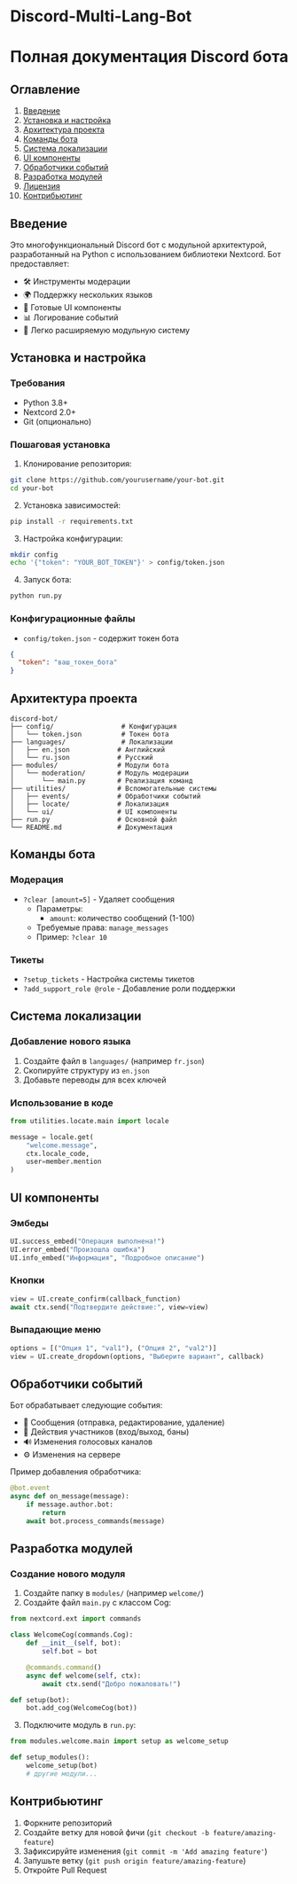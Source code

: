 # Discord-Multi-Lang-Bot
# Полная документация Discord бота

## Оглавление
1. [Введение](#введение)
2. [Установка и настройка](#установка-и-настройка)
3. [Архитектура проекта](#архитектура-проекта)
4. [Команды бота](#команды-бота)
5. [Система локализации](#система-локализации)
6. [UI компоненты](#ui-компоненты)
7. [Обработчики событий](#обработчики-событий)
8. [Разработка модулей](#разработка-модулей)
9. [Лицензия](#лицензия)
10. [Контрибьютинг](#контрибьютинг)

## Введение

Это многофункциональный Discord бот с модульной архитектурой, разработанный на Python с использованием библиотеки Nextcord. Бот предоставляет:

- 🛠 Инструменты модерации
- 🌍 Поддержку нескольких языков
- 🎨 Готовые UI компоненты
- 📊 Логирование событий
- 🔌 Легко расширяемую модульную систему

## Установка и настройка

### Требования
- Python 3.8+
- Nextcord 2.0+
- Git (опционально)

### Пошаговая установка

1. Клонирование репозитория:
```bash
git clone https://github.com/yourusername/your-bot.git
cd your-bot
```

2. Установка зависимостей:
```bash
pip install -r requirements.txt
```

3. Настройка конфигурации:
```bash
mkdir config
echo '{"token": "YOUR_BOT_TOKEN"}' > config/token.json
```

4. Запуск бота:
```bash
python run.py
```

### Конфигурационные файлы

- `config/token.json` - содержит токен бота
```json
{
  "token": "ваш_токен_бота"
}
```

## Архитектура проекта

```
discord-bot/
├── config/                 # Конфигурация
│   └── token.json          # Токен бота
├── languages/              # Локализации
│   ├── en.json            # Английский
│   └── ru.json            # Русский
├── modules/               # Модули бота
│   └── moderation/        # Модуль модерации
│       └── main.py        # Реализация команд
├── utilities/             # Вспомогательные системы
│   ├── events/            # Обработчики событий
│   ├── locate/            # Локализация
│   └── ui/                # UI компоненты
├── run.py                 # Основной файл
└── README.md              # Документация
```

## Команды бота

### Модерация
- `?clear [amount=5]` - Удаляет сообщения
  - Параметры:
    - `amount`: количество сообщений (1-100)
  - Требуемые права: `manage_messages`
  - Пример: `?clear 10`

### Тикеты
- `?setup_tickets` - Настройка системы тикетов
- `?add_support_role @role` - Добавление роли поддержки

## Система локализации

### Добавление нового языка

1. Создайте файл в `languages/` (например `fr.json`)
2. Скопируйте структуру из `en.json`
3. Добавьте переводы для всех ключей

### Использование в коде
```python
from utilities.locate.main import locale

message = locale.get(
    "welcome.message", 
    ctx.locale_code,
    user=member.mention
)
```

## UI компоненты

### Эмбеды
```python
UI.success_embed("Операция выполнена!")
UI.error_embed("Произошла ошибка")
UI.info_embed("Информация", "Подробное описание")
```

### Кнопки
```python
view = UI.create_confirm(callback_function)
await ctx.send("Подтвердите действие:", view=view)
```

### Выпадающие меню
```python
options = [("Опция 1", "val1"), ("Опция 2", "val2")]
view = UI.create_dropdown(options, "Выберите вариант", callback)
```

## Обработчики событий

Бот обрабатывает следующие события:
- 📨 Сообщения (отправка, редактирование, удаление)
- 👥 Действия участников (вход/выход, баны)
- 🔊 Изменения голосовых каналов
- ⚙️ Изменения на сервере

Пример добавления обработчика:
```python
@bot.event
async def on_message(message):
    if message.author.bot:
        return
    await bot.process_commands(message)
```

## Разработка модулей

### Создание нового модуля

1. Создайте папку в `modules/` (например `welcome/`)
2. Создайте файл `main.py` с классом Cog:
```python
from nextcord.ext import commands

class WelcomeCog(commands.Cog):
    def __init__(self, bot):
        self.bot = bot

    @commands.command()
    async def welcome(self, ctx):
        await ctx.send("Добро пожаловать!")

def setup(bot):
    bot.add_cog(WelcomeCog(bot))
```

3. Подключите модуль в `run.py`:
```python
from modules.welcome.main import setup as welcome_setup

def setup_modules():
    welcome_setup(bot)
    # другие модули...
```

## Контрибьютинг

1. Форкните репозиторий
2. Создайте ветку для новой фичи (`git checkout -b feature/amazing-feature`)
3. Зафиксируйте изменения (`git commit -m 'Add amazing feature'`)
4. Запушьте ветку (`git push origin feature/amazing-feature`)
5. Откройте Pull Request
